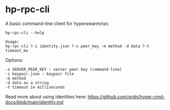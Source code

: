 # hp-rpc-cli

A basic command-line client for hyperswarm/rpc

```
hp-rpc-cli --help

Usage:
hp-rpc-cli ?-i identity.json ?-s peer_key -m method -d data ?-t timeout_ms
```

Options:
```
-s SERVER_PEER_KEY : server peer key (command-line)
-i keypair.json : keypair file
-m method
-d data as a string
-t timeout in milliseconds
```

Read more about using identities here: https://github.com/prdn/hyper-cmd-docs/blob/main/identity.md
